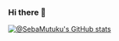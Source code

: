 
### Hi there 👋
[![@SebaMutuku's GitHub stats](https://github-readme-stats.vercel.app/api?username=SebaMutuku&count_private=true&show_icons=true&theme=radical)](https://github.com/SebaMutuku/)
